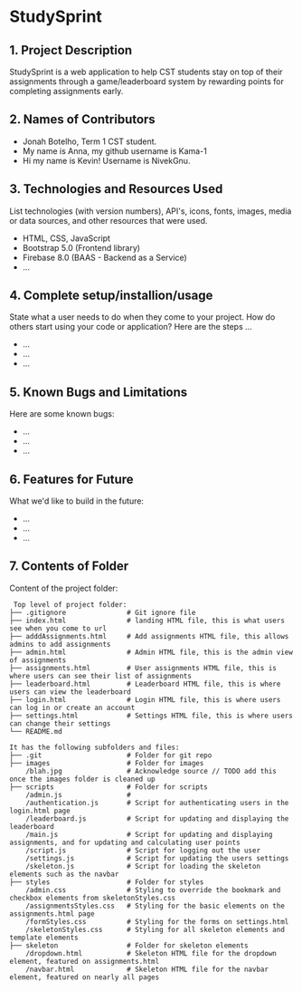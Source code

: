 # StudySprint

## 1. Project Description
StudySprint is a web application to help CST students stay on top of their assignments through a game/leaderboard system by rewarding points for completing assignments early.

## 2. Names of Contributors
* Jonah Botelho, Term 1 CST student.
* My name is Anna, my github username is Kama-1
* Hi my name is Kevin! Username is NivekGnu.

## 3. Technologies and Resources Used
List technologies (with version numbers), API's, icons, fonts, images, media or data sources, and other resources that were used.
* HTML, CSS, JavaScript
* Bootstrap 5.0 (Frontend library)
* Firebase 8.0 (BAAS - Backend as a Service)
* ...

## 4. Complete setup/installion/usage
State what a user needs to do when they come to your project.  How do others start using your code or application?
Here are the steps ...
* ...
* ...
* ...

## 5. Known Bugs and Limitations
Here are some known bugs:
* ...
* ...
* ...

## 6. Features for Future
What we'd like to build in the future:
* ...
* ...
* ...
	
## 7. Contents of Folder
Content of the project folder:

```
 Top level of project folder: 
├── .gitignore               # Git ignore file
├── index.html               # landing HTML file, this is what users see when you come to url
├── adddAssignments.html     # Add assignments HTML file, this allows admins to add assignments
├── admin.html               # Admin HTML file, this is the admin view of assignments
├── assignments.html         # User assignments HTML file, this is where users can see their list of assignments
├── leaderboard.html         # Leaderboard HTML file, this is where users can view the leaderboard
├── login.html               # Login HTML file, this is where users can log in or create an account
├── settings.html            # Settings HTML file, this is where users can change their settings
└── README.md

It has the following subfolders and files:
├── .git                     # Folder for git repo
├── images                   # Folder for images
    /blah.jpg                # Acknowledge source // TODO add this once the images folder is cleaned up
├── scripts                  # Folder for scripts
    /admin.js                # 
    /authentication.js       # Script for authenticating users in the login.html page 
    /leaderboard.js          # Script for updating and displaying the leaderboard 
    /main.js                 # Script for updating and displaying assignments, and for updating and calculating user points
    /script.js               # Script for logging out the user
    /settings.js             # Script for updating the users settings
    /skeleton.js             # Script for loading the skeleton elements such as the navbar
├── styles                   # Folder for styles
    /admin.css               # Styling to override the bookmark and checkbox elements from skeletonStyles.css
    /assignmentsStyles.css   # Styling for the basic elements on the assignments.html page
    /formStyles.css          # Styling for the forms on settings.html
    /skeletonStyles.css      # Styling for all skeleton elements and template elements
├── skeleton                 # Folder for skeleton elements
    /dropdown.html           # Skeleton HTML file for the dropdown element, featured on assignments.html
    /navbar.html             # Skeleton HTML file for the navbar element, featured on nearly all pages



```



